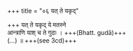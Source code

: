 +++
title = "०६ यत् ते यकृद्"

+++
यत् ते यकृद् ये मतस्ने  
आन्त्राणि याश् च ते गुदाः । +++(Bhatt. gudā)+++  
(…) ॥ +++(see 3cd)+++
